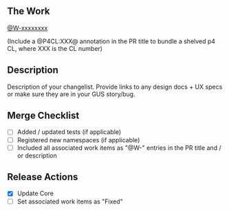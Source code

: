 ## The Work

[@W-xxxxxxxx](https://gus.lightning.force.com/lightning/r/ADM_Work__c/item_number/view)

(Include a @P4CL:XXX@ annotation in the PR title to bundle a shelved p4 CL, where XXX is the CL number)

## Description

Description of your changelist. Provide links to any design docs + UX specs or make sure they are in your GUS story/bug.

## Merge Checklist

-   [ ] Added / updated tests (if applicable)
-   [ ] Registered new namespaces (if applicable)
-   [ ] Included all associated work items as "@W-" entries in the PR title and / or description

## Release Actions

-   [x] Update Core
-   [ ] Set associated work items as "Fixed"
